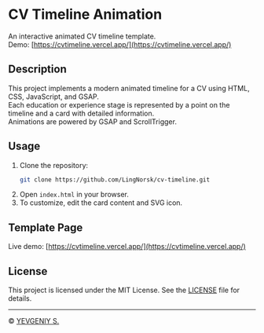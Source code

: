 # CV Timeline Animation

An interactive animated CV timeline template.  
Demo: [https://cvtimeline.vercel.app/](https://cvtimeline.vercel.app/)

## Description

This project implements a modern animated timeline for a CV using HTML, CSS, JavaScript, and GSAP.  
Each education or experience stage is represented by a point on the timeline and a card with detailed information.  
Animations are powered by GSAP and ScrollTrigger.

## Usage

1. Clone the repository:
   ```sh
   git clone https://github.com/LingNorsk/cv-timeline.git
   ```
2. Open `index.html` in your browser.
3. To customize, edit the card content and SVG icon.

## Template Page

Live demo: [https://cvtimeline.vercel.app/](https://cvtimeline.vercel.app/)

## License

This project is licensed under the MIT License. See the [LICENSE](LICENSE) file for details.

---

© [YEVGENIY S.](https://github.com/LingNorsk)